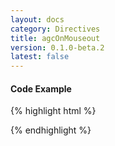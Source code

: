 ```yaml
---
layout: docs
category: Directives
title: agcOnMouseout
version: 0.1.0-beta.2
latest: false
---
```


#### Code Example
{% highlight html %}
<div google-chart chart="myChartObject" agc-on-mouseout="mouseoutHandler(row,column)"></div>
{% endhighlight %}